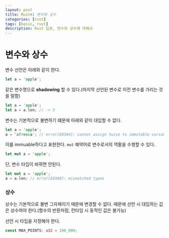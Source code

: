 ```yaml
---
layout: post
title: Rust#1 변수와 상수
categories: [rust]
tags: [basic, rust]
description: Rust 입문, 변수와 상수에 대해서
---
```


# 변수와 상수

변수 선언은 아래와 같이 한다.

```rust
let a = 'apple';
```

같은 변수명으로 **shadowing** 할 수 있다.(마지막 선언된 변수로 이전 변수를 가리는 것을 말함)

```rust
let a = 'apple';
let a = a.len; // -> 5
```

변수는 기본적으로 불변하기 떄문에 아래와 같이 대입할 수 없다.

```rust
let a = 'apple';
a = 'afreeca'; // error[E0384]: cannot assign twice to immutable variable `a`
```

이를 immuable하다고 표현한다. `mut` 예약어로 변수로서의 역활을 수행할 수 있다.

```rust
let mut a = 'apple';
```

단, 변수 타입이 바뀌면 안된다.

```rust
let mut a = 'apple';
a = a.len; // error[E0308]: mismatched types
```

### 상수

상수는 기본적으로 불변 그자체이기 때문에 변경할 수 없다. 때문에 선언 시 대입하는 값은 상수여야 한다.(함수의 반환처럼, 런타임 시 동적인 값은 불가능)

선언 시 타입을 지정해야 한다.

```rust
const MAX_POINTS: u32 = 100_000;
```
